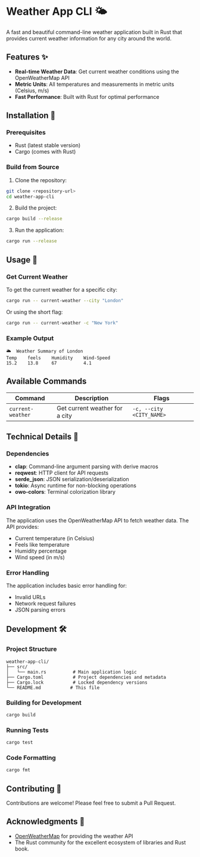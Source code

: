 # Weather App CLI 🌤️

A fast and beautiful command-line weather application built in Rust that provides current weather information for any city around the world.

## Features ✨

- **Real-time Weather Data**: Get current weather conditions using the OpenWeatherMap API
- **Metric Units**: All temperatures and measurements in metric units (Celsius, m/s)
- **Fast Performance**: Built with Rust for optimal performance

## Installation 🚀

### Prerequisites

- Rust (latest stable version)
- Cargo (comes with Rust)

### Build from Source

1. Clone the repository:
```bash
git clone <repository-url>
cd weather-app-cli
```

2. Build the project:
```bash
cargo build --release
```

3. Run the application:
```bash
cargo run --release
```

## Usage 📖

### Get Current Weather

To get the current weather for a specific city:

```bash
cargo run -- current-weather --city "London"
```

Or using the short flag:

```bash
cargo run -- current-weather -c "New York"
```

### Example Output

```
🌥️  Weather Summary of London
Temp    feels    Humidity    Wind-Speed
15.2    13.8     67          4.1
```

## Available Commands

| Command | Description | Flags |
|---------|-------------|-------|
| `current-weather` | Get current weather for a city | `-c, --city <CITY_NAME>` |

## Technical Details 🔧

### Dependencies

- **clap**: Command-line argument parsing with derive macros
- **reqwest**: HTTP client for API requests
- **serde_json**: JSON serialization/deserialization
- **tokio**: Async runtime for non-blocking operations
- **owo-colors**: Terminal colorization library

### API Integration

The application uses the OpenWeatherMap API to fetch weather data. The API provides:
- Current temperature (in Celsius)
- Feels like temperature
- Humidity percentage
- Wind speed (in m/s)

### Error Handling

The application includes basic error handling for:
- Invalid URLs
- Network request failures
- JSON parsing errors

## Development 🛠️

### Project Structure

```
weather-app-cli/
├── src/
│   └── main.rs          # Main application logic
├── Cargo.toml           # Project dependencies and metadata
├── Cargo.lock           # Locked dependency versions
└── README.md           # This file
```

### Building for Development

```bash
cargo build
```

### Running Tests

```bash
cargo test
```

### Code Formatting

```bash
cargo fmt
```

## Contributing 🤝

Contributions are welcome! Please feel free to submit a Pull Request.

## Acknowledgments 🙏

- [OpenWeatherMap](https://openweathermap.org/) for providing the weather API
- The Rust community for the excellent ecosystem of libraries and Rust book.